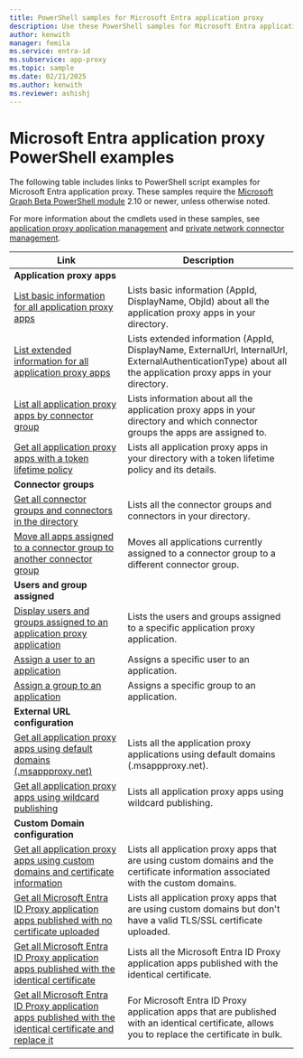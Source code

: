 ```yaml
---
title: PowerShell samples for Microsoft Entra application proxy
description: Use these PowerShell samples for Microsoft Entra application proxy to get information about application proxy apps and connectors in your directory, assign users and groups to apps, and get certificate information.
author: kenwith
manager: femila
ms.service: entra-id
ms.subservice: app-proxy
ms.topic: sample
ms.date: 02/21/2025
ms.author: kenwith
ms.reviewer: ashishj
---
```


# Microsoft Entra application proxy PowerShell examples

The following table includes links to PowerShell script examples for Microsoft Entra application proxy. These samples require the [Microsoft Graph Beta PowerShell module](/powershell/microsoftgraph/installation) 2.10 or newer, unless otherwise noted.


For more information about the cmdlets used in these samples, see [application proxy application management](/powershell/module/azuread/#application_proxy_application_management) and [private network connector management](/powershell/module/azuread/#application_proxy_connector_management).

| Link | Description |
|---|---|
|**Application proxy apps**||
| [List basic information for all application proxy apps](scripts/powershell-get-all-app-proxy-apps-basic.md) | Lists basic information (AppId, DisplayName, ObjId) about all the application proxy apps in your directory. |
| [List extended information for all application proxy apps](scripts/powershell-get-all-app-proxy-apps-extended.md) | Lists extended information  (AppId, DisplayName, ExternalUrl, InternalUrl, ExternalAuthenticationType) about all the application proxy apps in your directory.  |
| [List all application proxy apps by connector group](scripts/powershell-get-all-app-proxy-apps-by-connector-group.md) | Lists information about all the application proxy apps in your directory and which connector groups the apps are assigned to. |
| [Get all application proxy apps with a token lifetime policy](scripts/powershell-get-all-app-proxy-apps-with-policy.md) | Lists all application proxy apps in your directory with a token lifetime policy and its details.|
|**Connector groups**||
| [Get all connector groups and connectors in the directory](scripts/powershell-get-all-connectors.md) | Lists all the connector groups and connectors in your directory. |
| [Move all apps assigned to a connector group to another connector group](scripts/powershell-move-all-apps-to-connector-group.md) | Moves all applications currently assigned to a connector group to a different connector group. |
|**Users and group assigned**||
| [Display users and groups assigned to an application proxy application](scripts/powershell-display-users-group-of-app.md) | Lists the users and groups assigned to a specific application proxy application. |
| [Assign a user to an application](scripts/powershell-assign-user-to-app.md) | Assigns a specific user to an application. |
| [Assign a group to an application](scripts/powershell-assign-group-to-app.md) | Assigns a specific group to an application. |
|**External URL configuration**||
| [Get all application proxy apps using default domains (.msappproxy.net)](scripts/powershell-get-all-default-domain-apps.md)  | Lists all the application proxy applications using default domains (.msappproxy.net). |
| [Get all application proxy apps using wildcard publishing](scripts/powershell-get-all-wildcard-apps.md) | Lists all application proxy apps using wildcard publishing. |
|**Custom Domain configuration**||
| [Get all application proxy apps using custom domains and certificate information](scripts/powershell-get-all-custom-domains-and-certs.md) | Lists all application proxy apps that are using custom domains and the certificate information associated with the custom domains. |
| [Get all Microsoft Entra ID Proxy application apps published with no certificate uploaded](scripts/powershell-get-all-custom-domain-no-cert.md) | Lists all application proxy apps that are using custom domains but don't have a valid TLS/SSL certificate uploaded. |
| [Get all Microsoft Entra ID Proxy application apps published with the identical certificate](scripts/powershell-get-custom-domain-identical-cert.md) | Lists all the Microsoft Entra ID Proxy application apps published with the identical certificate. |
| [Get all Microsoft Entra ID Proxy application apps published with the identical certificate and replace it](scripts/powershell-get-custom-domain-replace-cert.md) | For Microsoft Entra ID Proxy application apps that are published with an identical certificate, allows you to replace the certificate in bulk. |
